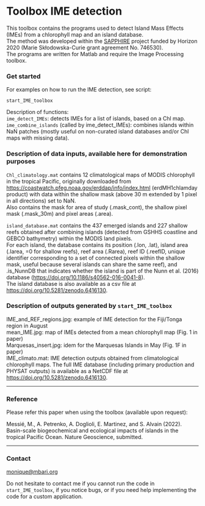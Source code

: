 # Toolbox IME detection #

This toolbox contains the programs used to detect Island Mass Effects (IMEs) from a chlorophyll map and an island database.   
The method was developed within the [SAPPHIRE](https://sapphire.mio.osupytheas.fr) project funded by Horizon 2020 (Marie Skłodowska-Curie grant agreement No. 746530).  
The programs are written for Matlab and require the Image Processing toolbox.


### Get started

For examples on how to run the IME detection, see script:  

	start_IME_toolbox

Description of functions:  
`ime_detect_IMEs`: detects IMEs for a list of islands, based on a Chl map.  
`ime_combine_islands` (called by ime_detect_IMEs): combines islands within NaN patches (mostly useful on non-curated island databases and/or Chl maps with missing data).  


### Description of data inputs, available here for demonstration purposes

`Chl_climatology.mat` contains 12 climatological maps of MODIS chlorophyll in the tropical Pacific, originally downloaded from https://coastwatch.pfeg.noaa.gov/erddap/info/index.html (erdMH1chlamday product) with data within the shallow mask (above 30 m extended by 1 pixel in all directions) set to NaN.   
Also contains the mask for area of study (.mask_cont), the shallow pixel mask (.mask_30m) and pixel areas (.area). 
		  
`island_database.mat` contains the 437 emerged islands and 227 shallow reefs obtained after combining islands (detected from GSHHS coastline and GEBCO bathymetry) within the MODIS land pixels.  
For each island, the database contains its position (.lon, .lat), island area (.Iarea, =0 for shallow reefs), reef area (.Rarea), reef ID (.reefID, unique identifier corresponding to a set of connected pixels within the shallow mask, useful because several islands can share the same reef), and .is_NunnDB that indicates whether the island is part of the Nunn et al. (2016) database (https://doi.org/10.1186/s40562-016-0041-8).  
The island database is also available as a csv file at https://doi.org/10.5281/zenodo.6416130.


### Description of outputs generated by `start_IME_toolbox`

IME_and_REF_regions.jpg: example of IME detection for the Fiji/Tonga region in August  
mean_IME.jpg: map of IMEs detected from a mean chlorophyll map (Fig. 1 in paper)  
Marquesas_insert.jpg: idem for the Marquesas Islands in May (Fig. 1F in paper)  
IME_climato.mat: IME detection outputs obtained from climatological chlorophyll maps. The full IME database (including primary production and PHYSAT outputs) is available as a NetCDF file at https://doi.org/10.5281/zenodo.6416130.  


* * *

### Reference

Please refer this paper when using the toolbox (available upon request):  

Messié, M., A. Petrenko, A. Doglioli, E. Martinez, and S. Alvain (2022). Basin-scale biogeochemical and ecological impacts of islands in the tropical Pacific Ocean. Nature Geoscience, submitted.

* * *

### Contact

monique@mbari.org

Do not hesitate to contact me if you cannot run the code in `start_IME_toolbox`, if you notice bugs, or if you need help implementing the code for a custom application.